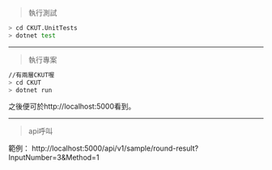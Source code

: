 > 執行測試
```zsh
> cd CKUT.UnitTests
> dotnet test
```

---

> 執行專案
```zsh
//有兩層CKUT喔
> cd CKUT 
> dotnet run
```

之後便可於http://localhost:5000看到。

---

> api呼叫

範例：
http://localhost:5000/api/v1/sample/round-result?InputNumber=3&Method=1